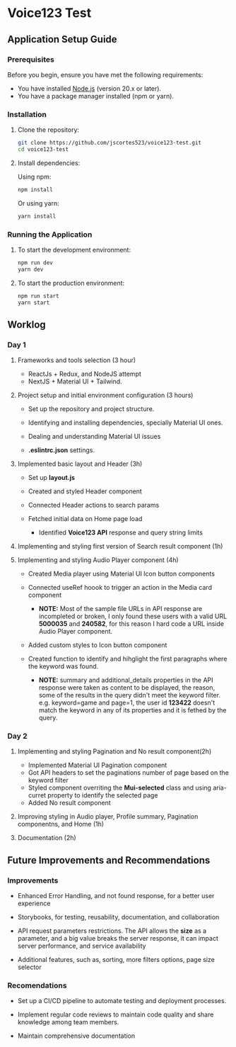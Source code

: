 # Voice123 Test

## Application Setup Guide

### Prerequisites

Before you begin, ensure you have met the following requirements:
- You have installed [Node.js](https://nodejs.org/) (version 20.x or later).
- You have a package manager installed (npm or yarn).

### Installation

1. Clone the repository:

    ```bash
    git clone https://github.com/jscortes523/voice123-test.git
    cd voice123-test
    ```

2. Install dependencies:

    Using npm:
    ```bash
    npm install
    ```

    Or using yarn:
    ```bash
    yarn install
    ```
### Running the Application

1. To start the development environment:
    ```bash
    npm run dev
    yarn dev
    ```
2. To start the production environment:
    ```bash
    npm run start
    yarn start
    ```

## Worklog

###  Day 1

1. Frameworks and tools selection (3 hour)
    
    - ReactJs + Redux, and NodeJS attempt
    - NextJS + Material UI + Tailwind.

2. Project setup and initial environment configuration (3 hours)
    
    - Set up the repository and project structure.

    - Identifying and installing dependencies, specially Material UI ones.

    - Dealing and understanding Material UI issues

    - **.eslintrc.json** settings.


3. Implemented basic layout and Header (3h)
    - Set up **layout.js**

    - Created and styled Header component

    - Connected Header actions to search params

    - Fetched initial data on Home page load

        * Identified **Voice123 API**  response and query string limits

4. Implementing and styling first version of Search result component (1h)

5. Implementing and styling Audio Player component (4h)
    - Created Media player using Material UI Icon button components

    - Connected useRef hoook to trigger an action in the Media card component
        * **NOTE:** Most of the sample file URLs in API response are incompleted or broken, I only found these users with a valid URL **5000035** and **240582**, for this reason I hard code a URL inside Audio Player component.
    
    - Added custom styles to Icon button component

    - Created function to identify and hihglight the first paragraphs where the keyword was found.
        * **NOTE:** summary and additional_details properties in the API response were taken as content to be displayed, the reason, some of the results in the query didn't meet the keyword filter.
        e.g. keyword=game and page=1, the user id **123422** doesn't match the keyword in any of its properties and it is fethed by the query.


### Day 2
1. Implementing and styling Pagination and No result component(2h)
    - Implemented Material UI Pagination component
    - Got API headers to set the paginations number of page based on the keyword filter
    - Styled component overriting the **Mui-selected** class and using aria-curret property to identify the selected page
    - Added No result component

2. Improving styling in Audio player, Profile summary, Pagination componentns, and Home (1h)
3. Documentation (2h)

## Future Improvements and Recommendations

### Improvements

* Enhanced Error Handling, and not found response, for a better user experience

* Storybooks, for testing, reusability, documentation, and collaboration

* API request parameters restrictions. The API allows the **size** as a parameter, and a big value breaks the server response, it can impact server performance, and service availability

* Additional features, such as, sorting, more filters options, page size selector 

### Recomendations

* Set up a CI/CD pipeline to automate testing and deployment processes.

* Implement regular code reviews to maintain code quality and share knowledge among team members.

* Maintain comprehensive documentation 